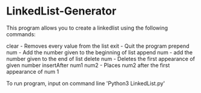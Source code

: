 # LinkedList-Generator

This program allows you to create a linkedlist using the following commands:

clear - Removes every value from the list
exit - Quit the program
prepend num - Add the number given to the beginning of list
append num - add the number given to the end of list
delete num - Deletes the first appearance of given number
insertAfter num1 num2 - Places num2 after the first appearance of num 1

To run program, input on command line 'Python3 LinkedList.py'
